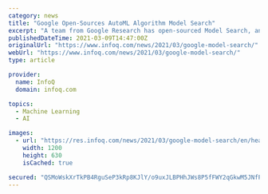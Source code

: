 ```yaml
---
category: news
title: "Google Open-Sources AutoML Algorithm Model Search"
excerpt: "A team from Google Research has open-sourced Model Search, an automated machine learning (AutoML) platform for designing deep-learning models.Experimental results show that the system produces ..."
publishedDateTime: 2021-03-09T14:47:00Z
originalUrl: "https://www.infoq.com/news/2021/03/google-model-search/"
webUrl: "https://www.infoq.com/news/2021/03/google-model-search/"
type: article

provider:
  name: InfoQ
  domain: infoq.com

topics:
  - Machine Learning
  - AI

images:
  - url: "https://res.infoq.com/news/2021/03/google-model-search/en/headerimage/google-model-search-header-1614468411315.jpg"
    width: 1200
    height: 630
    isCached: true

secured: "QSMoWskXrTkPB4RguSeP3kRp8KJlY/o9uxJLBPHhJWs8P5fFWY2qGkwM5JNfPoOujBvludLVFo2y10jB2XBWXgiwfjFN3c344aWzZhWqqbDzD6E2evYLnImPGjwdiUOlgjr/4G7HR1mlfDm5jI5jNT93vBTP9tR15+CHfBNjH026l+Hchl8SQgrSxdJ5VT17Y/Qsgvdg3wT6ZVC+dgaPIwqwbZzGTcegN9b4tBvsiYbrGKaznVYUl3jn3FoAej45Ta5a0aSFq24uIUuezhAhVs9uMtdjARIwCihHarJuToI7wwvCWu1tJywehE/yhDFJNsj1Grp32l+K4DKWVOKQ0hO7jtwDTVyEqVwDr24PSiw=;PKeTYu7aXbQhNw8XqcrvhQ=="
---
```



